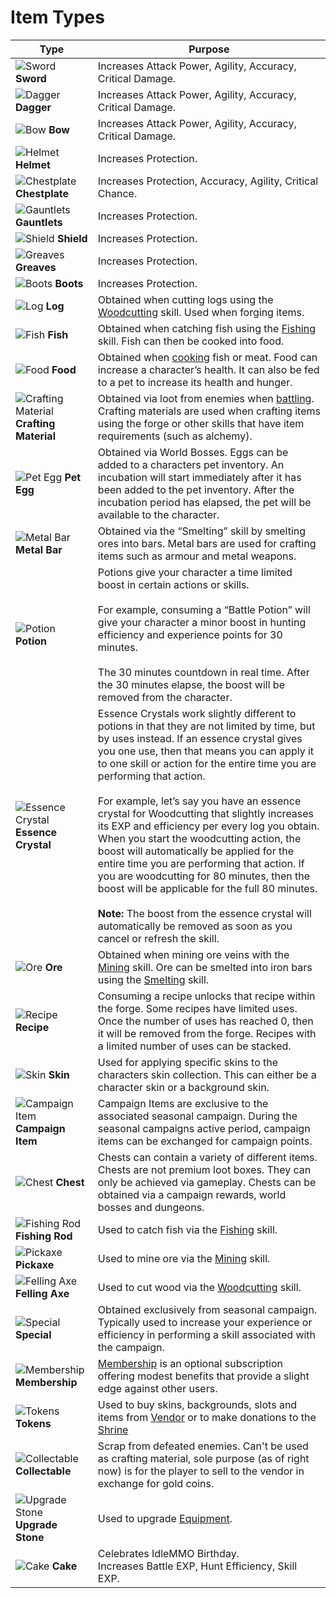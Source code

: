 # Item Types

<div class="table-container">

| Type      | Purpose    |
| --------  | -------  |
| <div>![Sword](https://cdn.idle-mmo.com/cdn-cgi/image/width=24,height=24/uploaded/skins/1eJxBXb1BOJuZpUr2sL3NwaWOV3Gr0-metadGluLXN3b3JkLnBuZw==-.png) __Sword__</div>     | Increases Attack Power, Agility, Accuracy, Critical Damage. |
| <div>![Dagger](https://cdn.idle-mmo.com/cdn-cgi/image/width=24,height=24/uploaded/skins/b5DgMld0kvlvLdaD0nPgmT63JBHmhk-metac3RlZWwtZGFnZ2VyLnBuZw==-.png) __Dagger__</div>     | Increases Attack Power, Agility, Accuracy, Critical Damage. |
| <div>![Bow](https://cdn.idle-mmo.com/cdn-cgi/image/width=24,height=24/uploaded/skins/Gy650qAUxHrOaqb0apBGD3Qp7CrBri-metab2FrLWJvdy5wbmc=-.png) __Bow__</div>     | Increases Attack Power, Agility, Accuracy, Critical Damage. |
| <div>![Helmet](https://cdn.idle-mmo.com/cdn-cgi/image/width=24,height=24/uploaded/skins/hUetF2qvJ10ihV6xvTYgo6uJu5T8QT-metabGVhZC1oZWxtZXQucG5n-.png) __Helmet__</div>    | Increases Protection.|
| <div>![Chestplate](https://cdn.idle-mmo.com/cdn-cgi/image/width=24,height=24/uploaded/skins/N6JUcVAcqPvMaswsqCcmRMR1i4jgvI-metac3RlZWwtY2hlc3RwbGF0ZS5wbmc=-.png) __Chestplate__</div>  | Increases Protection, Accuracy, Agility, Critical Chance. |
| <div>![Gauntlets](https://cdn.idle-mmo.com/cdn-cgi/image/width=24,height=24/uploaded/skins/qfZ1BuJi9pknrw8ZBWK2bG3eHo3ROw-metaaXJvbi1nYXVudGxldHMucG5n-.png) __Gauntlets__</div>     | Increases Protection. |
| <div>![Shield](https://cdn.idle-mmo.com/cdn-cgi/image/width=24,height=24/uploaded/skins/OjjpBKmLlBZLw4IRFIhf004WbYEUwz-metaaXJvbi1zaGllbGQucG5n-.png) __Shield__</div>     | Increases Protection. |
| <div>![Greaves](https://cdn.idle-mmo.com/cdn-cgi/image/width=24,height=24/uploaded/skins/UViDxK7ZKNIqPrjK4bIpkKnlMMJBoV-metaY29wcGVyLWdyZWF2ZXMucG5n-.png) __Greaves__</div>     | Increases Protection. |
| <div>![Boots](https://cdn.idle-mmo.com/cdn-cgi/image/width=24,height=24/uploaded/skins/VYCAaNnwqeYk9sSTco9AMx3olO5GJn-metabGVhZC1ib290cy5wbmc=-.png) __Boots__</div>     | Increases Protection. |
| <div>![Log](https://cdn.idle-mmo.com/cdn-cgi/image/width=24,height=24/uploaded/skins/xWOBaimvLZD0AnHX2ErXz5UzcOI3Q2-metab2FrLnBuZw==-.png) __Log__ </div>    | Obtained when cutting logs using the [Woodcutting](/wiki/character/skills) skill. Used when forging items.  |
| <div>![Fish](https://cdn.idle-mmo.com/cdn-cgi/image/width=24,height=24/uploaded/skins/YBJRUcf5wsfX3iPYsNdtURHi59Dz4m-metabGFudGVybiBmaXNoLnBuZw==-.png) __Fish__ </div>    | Obtained when catching fish using the [Fishing](/wiki/character/skills) skill. Fish can then be cooked into food.  |
| <div>![Food](https://cdn.idle-mmo.com/cdn-cgi/image/width=24,height=24/uploaded/skins/sEeJSUZmJF4uKTvISSbb816Izlrk0T-metaY29va2VkIGNvZC5wbmc=-.png) __Food__ </div>    | Obtained when [cooking](/wiki/character/skills) fish or meat. Food can increase a character’s health. It can also be fed to a pet to increase its health and hunger.  |
| <div>![Crafting Material](https://cdn.idle-mmo.com/cdn-cgi/image/width=24,height=24/uploaded/skins/OnzwTUSqTngzDh2Dzpo0jxg73TVlzF-metaZ29ibGluLXBvdWNoLnBuZw==-.png) __Crafting Material__ </div>    | Obtained via loot from enemies when [battling](/wiki/activities-and-challenges/hunting-and-battling). Crafting materials are used when crafting items using the forge or other skills that have item requirements (such as alchemy).  |
| <div>![Pet Egg](https://cdn.idle-mmo.com/cdn-cgi/image/width=24,height=24/uploaded/skins/30aR1jUo4Dhs3bQ7IlQgvSZQwQbv0c-metaZWdnLTEucG5n-.png) __Pet Egg__ </div>    | Obtained via World Bosses. Eggs can be added to a characters pet inventory. An incubation will start immediately after it has been added to the pet inventory. After the incubation period has elapsed, the pet will be available to the character.  |
| <div>![Metal Bar](https://cdn.idle-mmo.com/cdn-cgi/image/width=24,height=24/uploaded/skins/wUi1wRDbV5Axn6N0fKLbcQCH5KvMA6-metabGVhZCBiYXIucG5n-.png) __Metal Bar__ </div>    | Obtained via the “Smelting” skill by smelting ores into bars. Metal bars are used for crafting items such as armour and metal weapons. |
| <div>![Potion](https://cdn.idle-mmo.com/cdn-cgi/image/width=24,height=24/uploaded/skins/mqplcNi12qglIBOu2FPOXLRtX99VgK-metabW9kZXJhdGUtZXhwMi5wbmc=-.png) __Potion__ </div>    | Potions give your character a time limited boost in certain actions or skills.<br/><br/>For example, consuming a “Battle Potion” will give your character a minor boost in hunting efficiency and experience points for 30 minutes.<br/><br/>The 30 minutes countdown in real time. After the 30 minutes elapse, the boost will be removed from the character. |
| <div>![Essence Crystal](https://cdn.idle-mmo.com/cdn-cgi/image/width=24,height=24/uploaded/skins/nIoOWQdjhAPDqJJnfSUAUnmCbgj8Nr-metaZWMxLnBuZw==-.png) __Essence Crystal__ </div>    | Essence Crystals work slightly different to potions in that they are not limited by time, but by uses instead. If an essence crystal gives you one use, then that means you can apply it to one skill or action for the entire time you are performing that action.<br/><br/> For example, let’s say you have an essence crystal for Woodcutting that slightly increases its EXP and efficiency per every log you obtain. When you start the woodcutting action, the boost will automatically be applied for the entire time you are performing that action. If you are woodcutting for 80 minutes, then the boost will be applicable for the full 80 minutes.<br/><br/> **Note:** The boost from the essence crystal will automatically be removed as soon as you cancel or refresh the skill. |
| <div>![Ore](https://cdn.idle-mmo.com/cdn-cgi/image/width=24,height=24/uploaded/skins/rUvOWp47Pek7EG054RwTha4G08ytiU-metaY29wcGVyLnBuZw==-.png) __Ore__ </div>    | Obtained when mining ore veins with the [Mining](/wiki/character/skills) skill. Ore can be smelted into iron bars using the [Smelting](/wiki/character/skills) skill. |
| <div>![Recipe](https://cdn.idle-mmo.com/cdn-cgi/image/width=24,height=24/uploaded/skins/xsEMoJTtsDFbxlYt120rt2p20MIWpc-metacmVjaXBlLnBuZw==-.png) __Recipe__ </div>    | Consuming a recipe unlocks that recipe within the forge. Some recipes have limited uses. Once the number of uses has reached 0, then it will be removed from the forge. Recipes with a limited number of uses can be stacked. |
| <div>![Skin](https://cdn.idle-mmo.com/cdn-cgi/image/width=24,height=24/uploaded/skins/ZHdRSELkU8uNfKeVZCLld7b0oCmlP8-metaS2F0YXJpbmEgKHJlcGxhY2UgdGhlIG9sZCBvbmUpLnBuZw==-.png) __Skin__ </div>  | Used for applying specific skins to the characters skin collection. This can either be a character skin or a background skin. |
| <div>![Campaign Item](https://cdn.idle-mmo.com/cdn-cgi/image/width=24,height=24/uploaded/skins/W6BTJ1BN9lfRCcDXZAlLsZ06ENTeGe-metac25vd2JhbGwucG5n-.png) __Campaign Item__ </div>  | Campaign Items are exclusive to the associated seasonal campaign. During the seasonal campaigns active period, campaign items can be exchanged for campaign points. |
| <div>![Chest](https://cdn.idle-mmo.com/cdn-cgi/image/width=24,height=24/uploaded/skins/38avw63VJGEzqigMNONsHxYmgq4Fll-metaY2hlc3QucG5n-.png) __Chest__ </div>  | Chests can contain a variety of different items. Chests are not premium loot boxes. They can only be achieved via gameplay. Chests can be obtained via a campaign rewards, world bosses and dungeons. |
| <div>![Fishing Rod](https://cdn.idle-mmo.com/cdn-cgi/image/width=24,height=24/uploaded/skins/d64SM9vOwmqItJQ9rQEOZpKVkoXbPs-metaMy5wbmc=-.png) __Fishing Rod__ </div>  | Used to catch fish via the [Fishing](/wiki/character/skills) skill. |
| <div>![Pickaxe](https://cdn.idle-mmo.com/cdn-cgi/image/width=24,height=24/uploaded/skins/IETUvwVxwm8JOwf0wqJiHU5BtmfrQw-metaZzUyMjYucG5n-.png) __Pickaxe__ </div>  | Used to mine ore via the [Mining](/wiki/character/skills) skill. |
| <div>![Felling Axe](https://cdn.idle-mmo.com/cdn-cgi/image/width=24,height=24/uploaded/skins/SsOngUc5HJJ2Wp5P1wJlCb8qbnV6rK-metaMS5wbmc=-.png) __Felling Axe__ </div>  | Used to cut wood via the [Woodcutting](/wiki/character/skills) skill. |
| <div>![Special](https://cdn.idle-mmo.com/cdn-cgi/image/width=24,height=24/uploaded/skins/01HHHDH4B5PKYQ2CSQRQ0YHZEV.png) __Special__ </div>  | Obtained exclusively from seasonal campaign. Typically used to increase your experience or efficiency in performing a skill associated with the campaign. |
| <div>![Membership](https://cdn.idle-mmo.com/cdn-cgi/image/width=24,height=24/uploaded/skins/FAGFwrCFSWs655rMLhah8ZQMUM7dj8-metabWVtYmVyc2hpcC5wbmc=-.png) __Membership__ </div>  | [Membership](/wiki/character/membership) is an optional subscription offering modest benefits that provide a slight edge against other users. |
| <div>![Tokens](https://cdn.idle-mmo.com/cdn-cgi/image/width=24,height=24/uploaded/skins/J40h5FhY16I92sBF9GodOxe2lwF21V-metadG9rZW5zLnBuZw==-.png) __Tokens__ </div>  | Used to buy skins, backgrounds, slots and items from [Vendor](/wiki/economy-and-trading) or to make donations to the [Shrine](/wiki/community-and-competition/shrine) |
| <div>![Collectable](https://cdn.idle-mmo.com/cdn-cgi/image/width=24,height=24/uploaded/skins/01J7NCMWEJE95AAET3R1EWQN33.png) __Collectable__ </div>  | Scrap from defeated enemies. Can't be used as crafting material, sole purpose (as of right now) is for the player to sell to the vendor in exchange for gold coins. |
| <div>![Upgrade Stone](https://cdn.idle-mmo.com/cdn-cgi/image/width=24,height=24/uploaded/skins/Jww2MM3gKiagC0FXcQ2hfV5GckLthK-metacmluZ191cGdyYWRlX3N0b25lLnBuZw==-.png) __Upgrade Stone__ </div>  | Used to upgrade [Equipment](/wiki/items-and-pets/equipment). |
| <div>![Cake](https://cdn.idle-mmo.com/cdn-cgi/image/width=24,height=24/uploaded/skins/01JEE9HS8WCWHQ82ZDHFZ5C29G.png) __Cake__ </div>  | Celebrates IdleMMO Birthday. <br> Increases Battle EXP, Hunt Efficiency, Skill EXP. |
</div>
